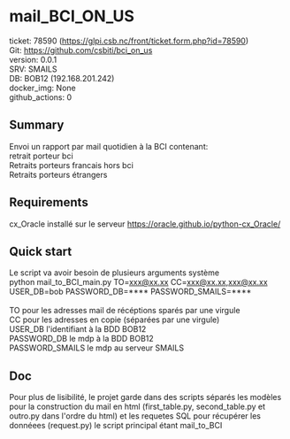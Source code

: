 # mail_BCI_ON_US

ticket: 78590 (https://glpi.csb.nc/front/ticket.form.php?id=78590)<br />
Git: https://github.com/csbiti/bci_on_us <br />
version: 0.0.1 <br />
SRV: SMAILS <br />
DB: BOB12 (192.168.201.242) <br />
docker_img: None <br />
github_actions: 0 <br />

## Summary

Envoi un rapport par mail quotidien à la BCI contenant:<br />
retrait porteur bci<br />
Retraits porteurs francais hors bci <br />
Retraits porteurs étrangers <br />

## Requirements
cx_Oracle installé sur le serveur https://oracle.github.io/python-cx_Oracle/

## Quick start
Le script va avoir besoin de plusieurs arguments système <br />
python mail_to_BCI_main.py TO=xxx@xx.xx CC=xxx@xx.xx,xxx@xx.xx USER_DB=bob PASSWORD_DB=**** PASSWORD_SMAILS=**** <br /> <br />
TO pour les adresses mail de récéptions sparés par une virgule <br />
CC pour les adresses en copie (séparées par une virgule) <br />
USER_DB l'identifiant à la BDD BOB12 <br />
PASSWORD_DB le mdp à la BDD BOB12 <br />
PASSWORD_SMAILS le mdp au serveur SMAILS <br /> 

## Doc

Pour plus de lisibilité, le projet garde dans des scripts séparés les modèles pour la construction du mail en html (first_table.py, second_table.py et outro.py dans l'ordre du html) et les requetes SQL pour récupérer les donnéees (request.py) le script principal étant mail_to_BCI
